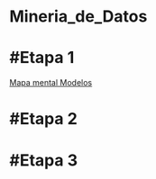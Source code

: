 # Mineria_de_Datos

# #Etapa 1

[Mapa mental Modelos](https://github.com/GonzalezFcoJavier/Mineria_de_Datos/blob/main/Mapa_mental_1687417.pdf)

# #Etapa 2

# #Etapa 3

